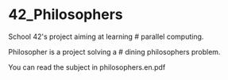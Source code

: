 # 42_Philosophers

School 42's project aiming at learning # parallel computing.

Philosopher is a project solving a # dining philosophers problem.

You can read the subject in philosophers.en.pdf
